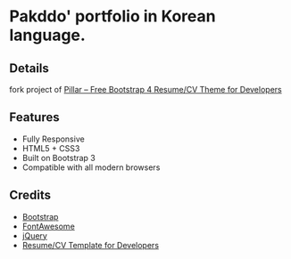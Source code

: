 # Pakddo' portfolio in Korean language.

## Details
fork project of [Pillar – Free Bootstrap 4 Resume/CV Theme for Developers](https://themes.3rdwavemedia.com/bootstrap-templates/all/free-bootstrap4-resume-cv-template-for-developers-pillar/)

## Features
-  Fully Responsive
-  HTML5 + CSS3
-  Built on Bootstrap 3
-  Compatible with all modern browsers

## Credits
- [Bootstrap](http://getbootstrap.com/)
- [FontAwesome](http://fortawesome.github.io/Font-Awesome/)
- [jQuery](http://jquery.com/)
- [Resume/CV Template for Developers](http://themes.3rdwavemedia.com/website-templates/orbit-free-resume-cv-template-for-developers/)
